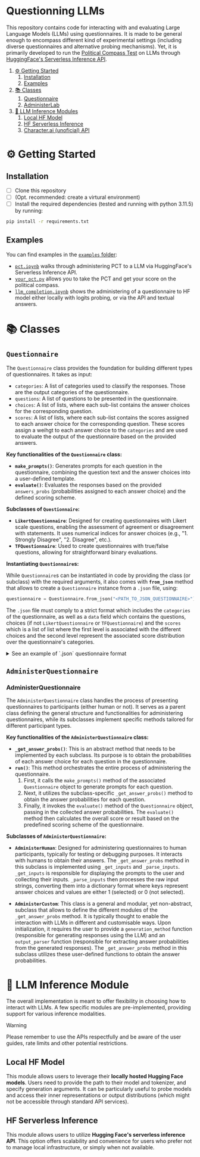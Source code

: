 # Questionning LLMs

This repository contains code for interacting with and evaluating Large Language Models (LLMs) using questionnaires. 
It is made to be general enough to encompass different kind of experimental settings (including diverse questionnaires and alternative probing mechanisms). 
Yet, it is primarily developed to run the [Political Compass Test](https://www.politicalcompass.org) on LLMs through [HuggingFace's Serverless Inference API](https://huggingface.co/docs/api-inference/index).

1. [⚙️ Getting Started](#getting-started)
   1. [Installation](#installation)
   2. [Examples](#examples)
2. [📚 Classes](#classes)
   1. [Questionnaire](#questionnaire)
   2. [AdministerLab](#administerlab)
3. [🤖 LLM Inference Modules](#llm)
   1. [Local HF Model](#local-hf)
   2. [HF Serverless Inference](#api-hf)
   3. [Character.ai (unoficial) API](#cai-api)


<!-- omit in toc -->
#  <a class="anchor" id="getting-started"></a> ⚙️ Getting Started

<!-- omit in toc -->
## <a class="anchor" id="installation"></a> Installation

- [ ] Clone this repository
- [ ] (Opt. recommended: create a virtural environment)
- [ ] Install the required dependencies (tested and running with python 3.11.5) by running:
```bash
pip install -r requirements.txt
```

<!-- omit in toc -->
## <a class="anchor" id="examples"></a> Examples

You can find examples in the [`examples` folder](./examples/):
- [`pct.ipynb`](./examples/pct.ipynb) walks through administering PCT to a LLM via HuggingFace's Serverless Inference API.
- [`your_pct.py`](./examples/your_pct.py) allows you to take the PCT and get your score on the political compass.
- [`llm_completion.ipynb`](./examples/llm_completion.ipynb) shows the administering of a questionnaire to HF model either locally with logits probing, or via the API and textual answers.

<!-- omit in toc -->
#  <a class="anchor" id="classes"></a> 📚 Classes

<!-- omit in toc -->
## <a class="anchor" id="questionnaire"></a> `Questionnaire`

The `Questionnaire` class provides the foundation for building different types of questionnaires. 
It takes as input:

* `categories`:  A list of categories used to classify the responses. Those are the output categories of the questionnaire.
* `questions`: A list of questions to be presented in the questionnaire.
* `choices`: A list of lists, where each sub-list contains the answer choices for the corresponding question.
* `scores`:  A list of lists, where each sub-list contains the scores assigned to each answer choice for the corresponding question. These scores assign a weihgt to each answer choice to the `categories` and are used to evaluate the output of the questionnaire based on the provided answers.

**Key functionalities of the `Questionnaire` class:**

*  **`make_prompts()`**:  Generates prompts for each question in the questionnaire, combining the question text and the answer choices into a user-defined template. 
*  **`evaluate()`**: Evaluates the responses based on the provided `answers_probs` (probabilities assigned to each answer choice) and the defined scoring scheme. 

**Subclasses of `Questionnaire`:**

*   **`LikertQuestionnaire`**: Designed for creating questionnaires with Likert scale questions, enabling the assessment of agreement or disagreement with statements. It uses numerical indices for answer choices (e.g., "1. Strongly Disagree", "2. Disagree", etc.).
*   **`TFQuestionnaire`**:  Used to create questionnaires with true/false questions, allowing for straightforward binary evaluations.


**Instantiating `Questionnaire`s:**

While `Questionnaire`s can be instantiated in code by providing the class (or subclass) with the required arguments, it also comes with **`from_json`** method that allows to create a `Questionnaire` instance from a `.json` file, using:
```python
questionnaire = Questionnaire.from_json("<PATH_TO_JSON_QUESTIONNAIRE>")
```
The `.json` file must comply to a strict format which includes the `categories` of the questionnaire, as well as a `data` field which contains the questions, choices (if not `LikertQuestionnaire` or `TFQuestionnaire`) and the `scores` which is a list of list where the first level is associated with the different choices and the second level represent the associated score distribution over the questionnaire's categories.

<details><summary>See an example of `.json` questionnaire format</summary>

```json
{
    "categories": ["Cat A", "Cat B", "Cat C"],
    "data": {
        "id_0" : {
            "question": "Choose one answer from the following.",
            "choices":
            [
                "Answer 1 (Cat A)",
                "Answer 2 (Cat B)",
                "Answer 3 (Cat C)",
                "Answer 4 (Cat A)",
            ],
            "scores": [
                [1, 0, 0],
                [0, 1, 0],
                [0, 0, 1],
                [1, 0, 0]
            ]
        }
    }
}
```
</details>

<!-- omit in toc -->
## <a class="anchor" id="administerlab"></a> `AdministerQuestionnaire`

### AdministerQuestionnaire

The `AdministerQuestionnaire` class handles the process of presenting questionnaires to participants (either human or not). It serves as a parent class defining the general structure and functionalities for administering questionnaires, while its subclasses implement specific methods tailored for different participant types.

**Key functionalities of the `AdministerQuestionnaire` class:**

*   **`_get_answer_probs()`**: This is an abstract method that needs to be implemented by each subclass. Its purpose is to obtain the probabilities of each answer choice for each question in the questionnaire.
*   **`run()`**: This method orchestrates the entire process of administering the questionnaire. 
    1.  First, it calls the `make_prompts()` method of the associated `Questionnaire` object to generate prompts for each question.
    2.  Next, it utilizes the subclass-specific `_get_answer_probs()` method to obtain the answer probabilities for each question.
    3.  Finally, it invokes the `evaluate()` method of the `Questionnaire` object, passing in the collected answer probabilities. The `evaluate()` method then calculates the overall score or result based on the predefined scoring scheme of the questionnaire.

**Subclasses of `AdministerQuestionnaire`:**

*   **`AdministerHuman`**: Designed for administering questionnaires to human participants, typically for testing or debugging purposes. It interacts with humans to obtain their answers. The `_get_answer_probs` method in this subclass is implemented using `_get_inputs` and `_parse_inputs`. `_get_inputs` is responsible for displaying the prompts to the user and collecting their inputs. `_parse_inputs` then processes the raw input strings, converting them into a dictionary format where keys represent answer choices and values are either 1 (selected) or 0 (not selected).

*   **`AdministerCustom`**: This class is a general and modular, yet non-abstract, subclass that allows to define the different modules of the `_get_answer_probs` method. It is typically thought to enable the interaction with LLMs in different and customisable ways. Upon initialization, it requires the user to provide a `generation_method` function (responsible for generating responses using the LLM) and an `output_parser` function (responsible for extracting answer probabilities from the generated responses). The `_get_answer_probs` method in this subclass utilizes these user-defined functions to obtain the answer probabilities.

<!-- omit in toc -->
#  <a class="anchor" id="llm"></a> 🤖 LLM Inference Module

The overall implementation is meant to offer flexibility in choosing how to interact with LLMs.
A few specific modules are pre-implemented, providing support for various inference modalities.

> [!WARNING]
> Please remember to use the APIs respectfully and be aware of the user guides, rate limits and other potential restrictions.

<!-- omit in toc -->
## <a class="anchor" id="local-hf"></a> Local HF Model

This module allows users to leverage their **locally hosted Hugging Face models**. Users need to provide the path to their model and tokenizer, and specify generation arguments.
It can be particularly useful to probe models and access their inner representations or output distributions (which might not be accessible through standard API services).

<!-- omit in toc -->
## <a class="anchor" id="api-hf"></a> HF Serverless Inference

This module allows users to utilize **Hugging Face's serverless inference API**. This option offers scalability and convenience for users who prefer not to manage local infrastructure, or simply when not available.


<!-- omit 
## <a class="anchor" id="cai-api"></a> Character.ai (unoficial) API

This module offers an interface for interacting with **LLMs hosted on Character.ai**, a platform designed for **conversational and character-driven interactions**. This module uses an unofficial API, so users should be aware of potential limitations or changes.
-->